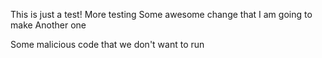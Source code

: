 This is just a test!
More testing
Some awesome change that I am going to make
Another one

Some malicious code that we don't want to run

